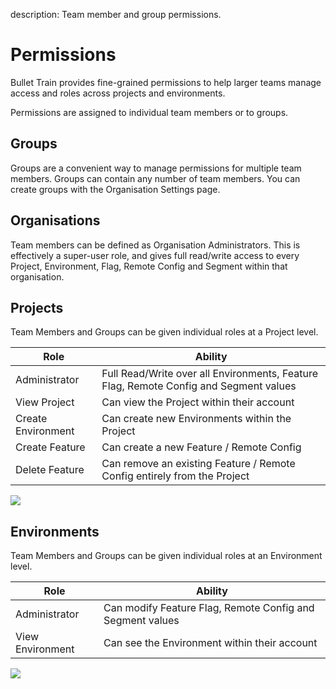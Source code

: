 description: Team member and group permissions.

# Permissions

Bullet Train provides fine-grained permissions to help larger teams manage access and roles across projects and environments.

Permissions are assigned to individual team members or to groups.

## Groups

Groups are a convenient way to manage permissions for multiple team members. Groups can contain any number of team members. You can create groups with the Organisation Settings page.

## Organisations

Team members can be defined as Organisation Administrators. This is effectively a super-user role, and gives full read/write access to every Project, Environment, Flag, Remote Config and Segment within that organisation.

## Projects

Team Members and Groups can be given individual roles at a Project level.

|  **Role**  | **Ability**     |
| -------- | ------------- |
| Administrator | Full Read/Write over all Environments, Feature Flag, Remote Config and Segment values |
| View Project | Can view the Project within their account |
| Create Environment | Can create new Environments within the Project |
| Create Feature | Can create a new Feature / Remote Config  |
| Delete Feature | Can remove an existing Feature / Remote Config entirely from the Project |

<img src="/images/project-permissions.png"/>

## Environments

Team Members and Groups can be given individual roles at an Environment level.

|  **Role**  | **Ability**     |
| -------- | ------------- |
| Administrator | Can modify Feature Flag, Remote Config and Segment values |
| View Environment  | Can see the Environment within their account |

<img src="/images/environment-permissions.png"/>
